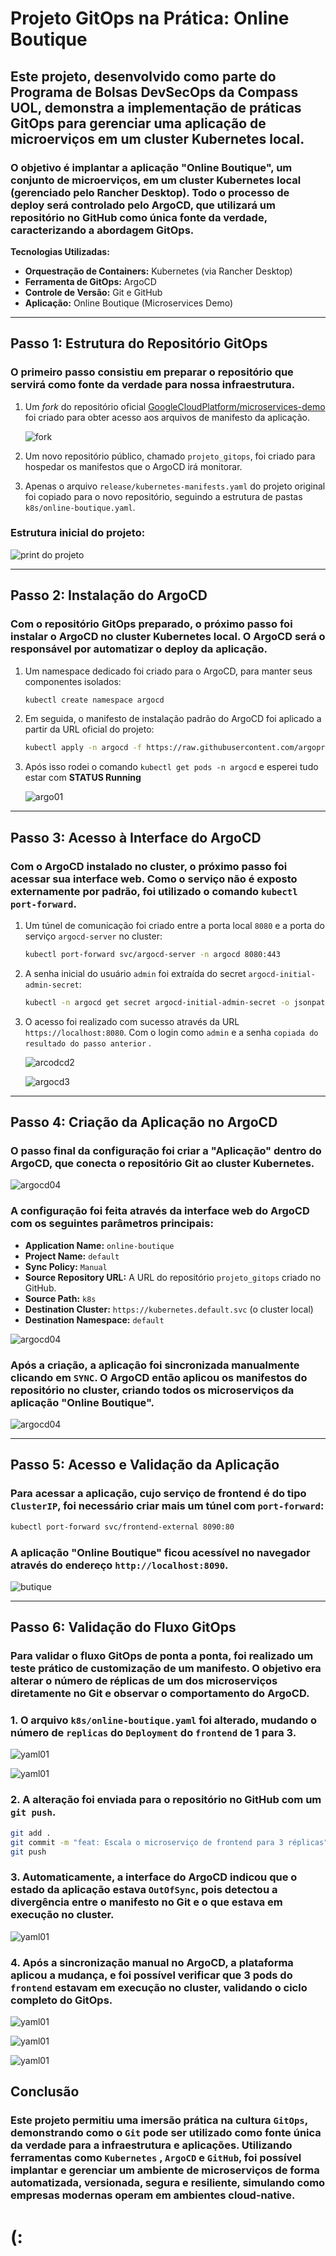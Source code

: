 # Projeto GitOps na Prática: Online Boutique

## Este projeto, desenvolvido como parte do Programa de Bolsas DevSecOps da Compass UOL, demonstra a implementação de práticas GitOps para gerenciar uma aplicação de microerviços em um cluster Kubernetes local.

### O objetivo é implantar a aplicação "Online Boutique", um conjunto de microerviços, em um cluster Kubernetes local (gerenciado pelo Rancher Desktop). Todo o processo de deploy será controlado pelo ArgoCD, que utilizará um repositório no GitHub como única fonte da verdade, caracterizando a abordagem GitOps. 

**Tecnologias Utilizadas:**
* **Orquestração de Containers:** Kubernetes (via Rancher Desktop) 
* **Ferramenta de GitOps:** ArgoCD 
* **Controle de Versão:** Git e GitHub 
* **Aplicação:** Online Boutique (Microservices Demo) 

---

## Passo 1: Estrutura do Repositório GitOps

### O primeiro passo consistiu em preparar o repositório que servirá como fonte da verdade para nossa infraestrutura.

1.  Um *fork* do repositório oficial [GoogleCloudPlatform/microservices-demo](https://github.com/GoogleCloudPlatform/microservices-demo) foi criado para obter acesso aos arquivos de manifesto da aplicação. 

    ![fork](imagens/fork.jpg)

2.  Um novo repositório público, chamado `projeto_gitops`, foi criado para hospedar os manifestos que o ArgoCD irá monitorar. 
3.  Apenas o arquivo `release/kubernetes-manifests.yaml` do projeto original foi copiado para o novo repositório, seguindo a estrutura de pastas `k8s/online-boutique.yaml`. 

### Estrutura inicial do projeto:

![print do projeto](imagens/image.png)

---

## Passo 2: Instalação do ArgoCD

### Com o repositório GitOps preparado, o próximo passo foi instalar o ArgoCD no cluster Kubernetes local. O ArgoCD será o responsável por automatizar o deploy da aplicação.

1.  Um namespace dedicado foi criado para o ArgoCD, para manter seus componentes isolados:
    ```bash
    kubectl create namespace argocd
    ```
2.  Em seguida, o manifesto de instalação padrão do ArgoCD foi aplicado a partir da URL oficial do projeto:
    ```bash
    kubectl apply -n argocd -f https://raw.githubusercontent.com/argoproj/argo-cd/stable/manifests/install.yaml
    ```
3. Após isso rodei o comando `kubectl get pods -n argocd` e esperei tudo estar com **STATUS Running**

    ![argo01](imagens/argocd_01.jpg)

---

## Passo 3: Acesso à Interface do ArgoCD

### Com o ArgoCD instalado no cluster, o próximo passo foi acessar sua interface web. Como o serviço não é exposto externamente por padrão, foi utilizado o comando `kubectl port-forward`.

1.  Um túnel de comunicação foi criado entre a porta local `8080` e a porta do serviço `argocd-server` no cluster:

    ```bash
    kubectl port-forward svc/argocd-server -n argocd 8080:443
    ```
2.  A senha inicial do usuário `admin` foi extraída do secret `argocd-initial-admin-secret`:

    ```bash
    kubectl -n argocd get secret argocd-initial-admin-secret -o jsonpath="{.data.password}" | base64 -d
    ```
3.  O acesso foi realizado com sucesso através da URL `https://localhost:8080`.
    Com o login como `admin` e a senha `copiada do resultado do passo anterior` .

    ![arcodcd2](imagens/argocd_02.jpg)

    ![argocd3](imagens/argocd_03.jpg)

---

## Passo 4: Criação da Aplicação no ArgoCD

### O passo final da configuração foi criar a "Aplicação" dentro do ArgoCD, que conecta o repositório Git ao cluster Kubernetes.

![argocd04](imagens/argocd_04.jpg)

### A configuração foi feita através da interface web do ArgoCD com os seguintes parâmetros principais:
- **Application Name:** `online-boutique`
- **Project Name:** `default`
- **Sync Policy:** `Manual`
- **Source Repository URL:** A URL do repositório `projeto_gitops` criado no GitHub.
- **Source Path:** `k8s`
- **Destination Cluster:** `https://kubernetes.default.svc` (o cluster local)
- **Destination Namespace:** `default`

![argocd04](imagens/argocd_05.jpg)

### Após a criação, a aplicação foi sincronizada manualmente clicando em `SYNC`. O ArgoCD então aplicou os manifestos do repositório no cluster, criando todos os microserviços da aplicação "Online Boutique".

![argocd04](imagens/argocd_06.jpg)

---

## Passo 5: Acesso e Validação da Aplicação

### Para acessar a aplicação, cujo serviço de frontend é do tipo `ClusterIP`, foi necessário criar mais um túnel com `port-forward`:

```bash
kubectl port-forward svc/frontend-external 8090:80
```

### A aplicação "Online Boutique" ficou acessível no navegador através do endereço `http://localhost:8090`.

![butique](imagens/butiqe_01.jpg)

---

## Passo 6: Validação do Fluxo GitOps

### Para validar o fluxo GitOps de ponta a ponta, foi realizado um teste prático de customização de um manifesto. O objetivo era alterar o número de réplicas de um dos microserviços diretamente no Git e observar o comportamento do ArgoCD.

### 1.  O arquivo `k8s/online-boutique.yaml` foi alterado, mudando o número de `replicas` do `Deployment` do `frontend` de 1 para 3.

![yaml01](imagens/mudayaml_01.jpg)

![yaml01](imagens/mudayaml_02.jpg)

### 2.  A alteração foi enviada para o repositório no GitHub com um `git push`.
```Bash
git add .
git commit -m "feat: Escala o microserviço de frontend para 3 réplicas"
git push
```
### 3.  Automaticamente, a interface do ArgoCD indicou que o estado da aplicação estava `OutOfSync`, pois detectou a divergência entre o manifesto no Git e o que estava em execução no cluster.
![yaml01](imagens/mudayaml_03.jpg)

### 4.  Após a sincronização manual no ArgoCD, a plataforma aplicou a mudança, e foi possível verificar que 3 pods do `frontend` estavam em execução no cluster, validando o ciclo completo do GitOps.

![yaml01](imagens/mudayaml_04.jpg)

![yaml01](imagens/mudayaml_06.jpg)

![yaml01](imagens/mudayaml_05.jpg)

## Conclusão

### Este projeto permitiu uma imersão prática na cultura `GitOps`, demonstrando como o `Git` pode ser utilizado como fonte única da verdade para a infraestrutura e aplicações. Utilizando ferramentas como `Kubernetes` , `ArgoCD` e `GitHub`, foi possível implantar e gerenciar um ambiente de microserviços de forma automatizada, versionada, segura e resiliente, simulando como empresas modernas operam em ambientes cloud-native. 

# (:
